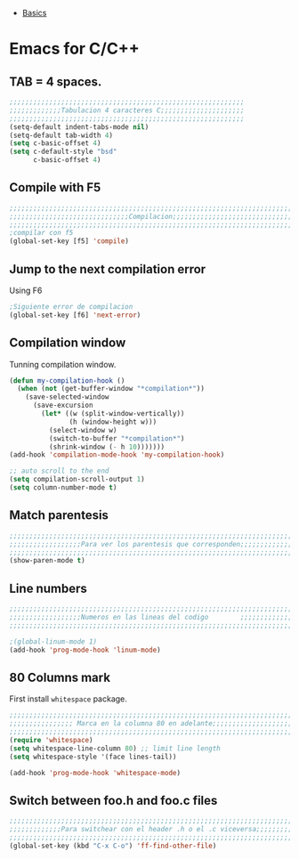 <!-- TITLE: Emacs -->


* [Basics](/emacs/basics)

# Emacs for C/C++
## TAB = 4 spaces.

```lisp
;;;;;;;;;;;;;;;;;;;;;;;;;;;;;;;;;;;;;;;;;;;;;;;;;;;;;;;;;;;
;;;;;;;;;;;;;Tabulacion 4 caracteres C;;;;;;;;;;;;;;;;;;;;;
;;;;;;;;;;;;;;;;;;;;;;;;;;;;;;;;;;;;;;;;;;;;;;;;;;;;;;;;;;;
(setq-default indent-tabs-mode nil)
(setq-default tab-width 4)
(setq c-basic-offset 4)
(setq c-default-style "bsd"
      c-basic-offset 4)

```

## Compile with F5


```lisp
;;;;;;;;;;;;;;;;;;;;;;;;;;;;;;;;;;;;;;;;;;;;;;;;;;;;;;;;;;;;;;;;;;;;;;;;;;;;;;;;
;;;;;;;;;;;;;;;;;;;;;;;;;;;;;;Compilacion;;;;;;;;;;;;;;;;;;;;;;;;;;;;;;;;;;;;;;;
;;;;;;;;;;;;;;;;;;;;;;;;;;;;;;;;;;;;;;;;;;;;;;;;;;;;;;;;;;;;;;;;;;;;;;;;;;;;;;;;
;compilar con f5
(global-set-key [f5] 'compile)
```

## Jump to the next compilation error

Using F6

```lisp
;Siguiente error de compilacion
(global-set-key [f6] 'next-error)
```

## Compilation window

Tunning compilation window.

```lisp
(defun my-compilation-hook ()
  (when (not (get-buffer-window "*compilation*"))
    (save-selected-window
      (save-excursion
        (let* ((w (split-window-vertically))
               (h (window-height w)))
          (select-window w)
          (switch-to-buffer "*compilation*")
          (shrink-window (- h 10)))))))
(add-hook 'compilation-mode-hook 'my-compilation-hook)

;; auto scroll to the end 
(setq compilation-scroll-output 1)
(setq column-number-mode t)
```

## Match parentesis


```lisp
;;;;;;;;;;;;;;;;;;;;;;;;;;;;;;;;;;;;;;;;;;;;;;;;;;;;;;;;;;;;;;;;;;;;;;;;;;;;;;;;
;;;;;;;;;;;;;;;;;;Para ver los parentesis que corresponden;;;;;;;;;;;;;;;;;;;;;;
;;;;;;;;;;;;;;;;;;;;;;;;;;;;;;;;;;;;;;;;;;;;;;;;;;;;;;;;;;;;;;;;;;;;;;;;;;;;;;;
(show-paren-mode t)
```


## Line numbers


```lisp
;;;;;;;;;;;;;;;;;;;;;;;;;;;;;;;;;;;;;;;;;;;;;;;;;;;;;;;;;;;;;;;;;;;;;;;;;;;;;;;;
;;;;;;;;;;;;;;;;;;Numeros en las lineas del codigo        ;;;;;;;;;;;;;;;;;;;;;;
;;;;;;;;;;;;;;;;;;;;;;;;;;;;;;;;;;;;;;;;;;;;;;;;;;;;;;;;;;;;;;;;;;;;;;;;;;;;;;;;

;(global-linum-mode 1)
(add-hook 'prog-mode-hook 'linum-mode)

```


## 80 Columns mark

First install `whitespace` package.

```lisp
;;;;;;;;;;;;;;;;;;;;;;;;;;;;;;;;;;;;;;;;;;;;;;;;;;;;;;;;;;;;;;;;;;;;;;;;;;;;;;;
;;;;;;;;;;;;;;;; Marca en la columna 80 en adelante;;;;;;;;;;;;;;;;;;;;;;;;;;;;
;;;;;;;;;;;;;;;;;;;;;;;;;;;;;;;;;;;;;;;;;;;;;;;;;;;;;;;;;;;;;;;;;;;;;;;;;;;;;;;
(require 'whitespace)
(setq whitespace-line-column 80) ;; limit line length
(setq whitespace-style '(face lines-tail))

(add-hook 'prog-mode-hook 'whitespace-mode)

```

## Switch between foo.h and foo.c files


```lisp
;;;;;;;;;;;;;;;;;;;;;;;;;;;;;;;;;;;;;;;;;;;;;;;;;;;;;;;;;;;;;;;;;;;;;;;;;;;;;;;;
;;;;;;;;;;;;;Para switchear con el header .h o el .c viceversa;;;;;;;;;;;;;;;;;;
;;;;;;;;;;;;;;;;;;;;;;;;;;;;;;;;;;;;;;;;;;;;;;;;;;;;;;;;;;;;;;;;;;;;;;;;;;;;;;;;
(global-set-key (kbd "C-x C-o") 'ff-find-other-file)

```
